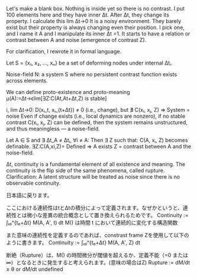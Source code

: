 Let's make a blank box. Nothing is inside yet so there is no contrast. I put 100 elements here and they have inner Δt. After Δt, they change its property. I calculate this lim Δt→0 It is a noisy environment. They barely exist but their property is always changing even their position. I pick one, and I name it A and I manipulate its inner Δt =1. It starts to have a relation or contrast between A and noise (emergence of contrast Z).

For clarification, I rewrote it in formal language.

Let S = {x₁, x₂, ..., xₙ} be a set of deforming nodes under internal Δtᵢ.

Noise-field N: a system S where no persistent contrast function exists across elements.

We can define proto-existence and proto-meaning
μ(A):=Δt→ϵlim[∃Z:C(At,At+Δt,Z) is stable]

i, lim Δt→0: D(xᵢ_t, xᵢ_{t+Δt}) ≠ 0 (i.e., change), but ∄ C(xᵢ, xⱼ, Z) ⇒ System = noise
Even if change exists (i.e., local dynamics are nonzero), if no stable contrast C(xᵢ, xⱼ, Z) can be defined, then the system remains unstructured, and thus meaningless — a noise-field.

Let A ∈ S and ∃ Δt_A ≠ Δtᵢ, ∀i ≠ A: Then ∃ Z such that: C(A, xᵢ, Z) becomes definable.
∃Z:C(A,xi,Z)= Defined ⇒ A exists
Z = contrast between A and the noise-field.

Δt, continuity is a fundamental element of all existence and meaning. The continuity is the flip side of the same phenomena, called rupture. Clarification: A latent structure will be treated as noise since there is no observable continuity.

日本語に戻ります。

ここにおける連続性はtとΔtの積分によって定義されます。なぜかというと、連続性とは微小な差異の統合概念として置き換えられるためです。
Continuity := ∫ₜ₀^{t₀+Δt} M(A, A′, t) dt
M() は時間 t において連続的に変化する構造関数

また意味の連続性を定義するのであれば、constrast frame Zを使用して以下のように書きます。
Continuity := ∫ₜ₀^{t₀+Δt} M(A, A′, Z) dt

断絶（Rupture）は、M() の時間微分が閾値を超えるか、定義不能（=0 または ∞）となるときに発生すると考えられます。(意味の場合はZ)
Rupture := dM/dt ≥ θ or dM/dt undefined
